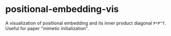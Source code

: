 # positional-embedding-vis
A visualization of positional embedding and its inner product diagonal `P*P^T`. Useful for paper "mimetic initialization".
